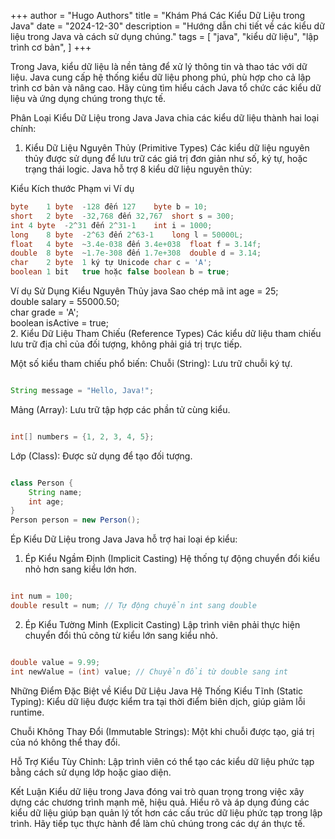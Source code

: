 +++
author = "Hugo Authors"
title = "Khám Phá Các Kiểu Dữ Liệu trong Java"
date = "2024-12-30"
description = "Hướng dẫn chi tiết về các kiểu dữ liệu trong Java và cách sử dụng chúng."
tags = [
"java",
"kiểu dữ liệu",
"lập trình cơ bản",
]
+++

Trong Java, kiểu dữ liệu là nền tảng để xử lý thông tin và thao tác với dữ liệu. Java cung cấp hệ thống kiểu dữ liệu phong phú, phù hợp cho cả lập trình cơ bản và nâng cao. Hãy cùng tìm hiểu cách Java tổ chức các kiểu dữ liệu và ứng dụng chúng trong thực tế.

Phân Loại Kiểu Dữ Liệu trong Java
Java chia các kiểu dữ liệu thành hai loại chính:

1. Kiểu Dữ Liệu Nguyên Thủy (Primitive Types)
Các kiểu dữ liệu nguyên thủy được sử dụng để lưu trữ các giá trị đơn giản như số, ký tự, hoặc trạng thái logic. Java hỗ trợ 8 kiểu dữ liệu nguyên thủy:

Kiểu	Kích thước	Phạm vi	Ví dụ
```java
byte	1 byte	-128 đến 127	byte b = 10;
short	2 byte	-32,768 đến 32,767	short s = 300;
int	4 byte	-2^31 đến 2^31-1	int i = 1000;
long	8 byte	-2^63 đến 2^63-1	long l = 50000L;
float	4 byte	~3.4e-038 đến 3.4e+038	float f = 3.14f;
double	8 byte	~1.7e-308 đến 1.7e+308	double d = 3.14;
char	2 byte	1 ký tự Unicode	char c = 'A';
boolean	1 bit	true hoặc false	boolean b = true;
```
Ví dụ Sử Dụng Kiểu Nguyên Thủy
java
Sao chép mã
int age = 25;  
double salary = 55000.50;  
char grade = 'A';  
boolean isActive = true;  
2. Kiểu Dữ Liệu Tham Chiếu (Reference Types)
Các kiểu dữ liệu tham chiếu lưu trữ địa chỉ của đối tượng, không phải giá trị trực tiếp.

Một số kiểu tham chiếu phổ biến:
Chuỗi (String): Lưu trữ chuỗi ký tự.

```java

String message = "Hello, Java!";  
```
Mảng (Array): Lưu trữ tập hợp các phần tử cùng kiểu.

```java

int[] numbers = {1, 2, 3, 4, 5};  
```
Lớp (Class): Được sử dụng để tạo đối tượng.

```java

class Person {  
    String name;  
    int age;  
}  
Person person = new Person();  
```
Ép Kiểu Dữ Liệu trong Java
Java hỗ trợ hai loại ép kiểu:

1. Ép Kiểu Ngầm Định (Implicit Casting)
Hệ thống tự động chuyển đổi kiểu nhỏ hơn sang kiểu lớn hơn.

```java

int num = 100;  
double result = num; // Tự động chuyển int sang double 
``` 
2. Ép Kiểu Tường Minh (Explicit Casting)
Lập trình viên phải thực hiện chuyển đổi thủ công từ kiểu lớn sang kiểu nhỏ.

```java

double value = 9.99;  
int newValue = (int) value; // Chuyển đổi từ double sang int  
```
Những Điểm Đặc Biệt về Kiểu Dữ Liệu Java
Hệ Thống Kiểu Tĩnh (Static Typing):
Kiểu dữ liệu được kiểm tra tại thời điểm biên dịch, giúp giảm lỗi runtime.

Chuỗi Không Thay Đổi (Immutable Strings):
Một khi chuỗi được tạo, giá trị của nó không thể thay đổi.

Hỗ Trợ Kiểu Tùy Chỉnh:
Lập trình viên có thể tạo các kiểu dữ liệu phức tạp bằng cách sử dụng lớp hoặc giao diện.

Kết Luận
Kiểu dữ liệu trong Java đóng vai trò quan trọng trong việc xây dựng các chương trình mạnh mẽ, hiệu quả. Hiểu rõ và áp dụng đúng các kiểu dữ liệu giúp bạn quản lý tốt hơn các cấu trúc dữ liệu phức tạp trong lập trình. Hãy tiếp tục thực hành để làm chủ chúng trong các dự án thực tế.

